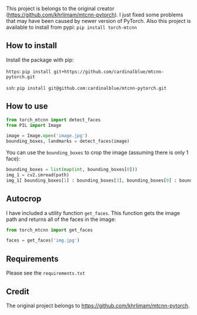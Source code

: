 This project is belongs to the original creator (https://github.com/khrlimam/mtcnn-pytorch). I just fixed some problems that may have been caused by newer version of PyTorch. Also this project is available to install from pypi: `pip install torch-mtcnn`


## How to install
Install the package with pip: 


`https`: `pip install git+https://github.com/cardinalblue/mtcnn-pytorch.git`

`ssh`: `pip install git@github.com:cardinalblue/mtcnn-pytorch.git`



## How to use
```python
from torch_mtcnn import detect_faces
from PIL import Image

image = Image.open('image.jpg')
bounding_boxes, landmarks = detect_faces(image)
```

You can use the `bounding_boxes` to crop the image (assuming there is only 1 face):
```python
bounding_boxes = list(map(int, bounding_boxes[0]))
img_1 = cv2.imread(path)
img_1[ bounding_boxes[1] : bounding_boxes[3], bounding_boxes[0] : bounding_boxes[2]]
```

## Autocrop
I have included a utility function `get_faces`. This function gets the image path and returns all of the faces in the image:
```python
from torch_mtcnn import get_faces

faces = get_faces('img.jpg')
```

## Requirements
Please see the `requirements.txt`

## Credit
The original project belongs to https://github.com/khrlimam/mtcnn-pytorch.
